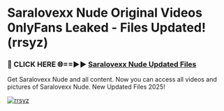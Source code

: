 # Saralovexx Nude Original Videos 0nlyFans Leaked - Files Updated! (rrsyz)

<h3>🔴 CLICK HERE 🌐==►► <a href="https://tinyurl.com/y5r63du9" rel="nofollow">Saralovexx Nude Updated Files</a></h3>

Get Saralovexx Nude and all content. Now you can access all videos and pictures of Saralovexx Nude. New Updated Files 2025!

[![rrsyz](https://i.imgur.com/UVo9nyh.gif)](https://tinyurl.com/y5r63du9)